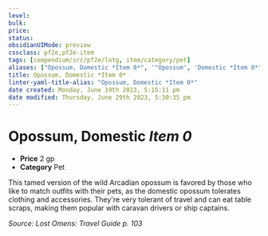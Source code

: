 ```yaml
---
level:
bulk:
price:
status:
obsidianUIMode: preview
cssclass: pf2e,pf2e-item
tags: [compendium/src/pf2e/lotg, item/category/pet]
aliases: ["Opossum, Domestic *Item 0*", '"Opossum', 'Domestic *Item 0*"', '"Opossum', 'Domestic *Item 0*"', '"Opossum', 'Domestic *Item 0*"', '"Opossum', 'Domestic *Item 0*"', '"Opossum', 'Domestic *Item 0*"', '"Opossum', 'Domestic *Item 0*"', '"Opossum', 'Domestic *Item 0*"', '"Opossum', 'Domestic *Item 0*  "', '"Opossum', 'Domestic"']
title: Opossum, Domestic *Item 0*
linter-yaml-title-alias: "Opossum, Domestic *Item 0*"
date created: Monday, June 19th 2023, 5:15:11 pm
date modified: Thursday, June 29th 2023, 5:30:35 pm
---
```


# Opossum, Domestic *Item 0*

- **Price** 2 gp
- **Category** Pet

This tamed version of the wild Arcadian opossum is favored by those who like to match outfits with their pets, as the domestic opossum tolerates clothing and accessories. They're very tolerant of travel and can eat table scraps, making them popular with caravan drivers or ship captains.

*Source: Lost Omens: Travel Guide p. 103*
